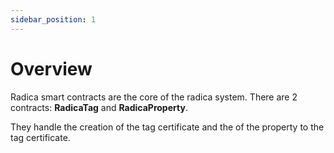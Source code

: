 ```yaml
---
sidebar_position: 1
---
```


# Overview

Radica smart contracts are the core of the radica system. There are 2 contracts: **RadicaTag** and **RadicaProperty**.

They handle the creation of the tag certificate and the of the property to the tag certificate.
